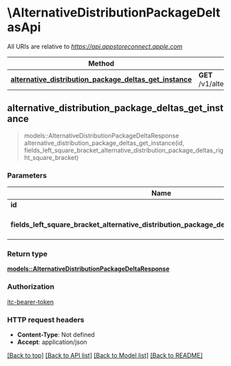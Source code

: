 # \AlternativeDistributionPackageDeltasApi

All URIs are relative to *https://api.appstoreconnect.apple.com*

Method | HTTP request | Description
------------- | ------------- | -------------
[**alternative_distribution_package_deltas_get_instance**](AlternativeDistributionPackageDeltasApi.md#alternative_distribution_package_deltas_get_instance) | **GET** /v1/alternativeDistributionPackageDeltas/{id} | 



## alternative_distribution_package_deltas_get_instance

> models::AlternativeDistributionPackageDeltaResponse alternative_distribution_package_deltas_get_instance(id, fields_left_square_bracket_alternative_distribution_package_deltas_right_square_bracket)


### Parameters


Name | Type | Description  | Required | Notes
------------- | ------------- | ------------- | ------------- | -------------
**id** | **String** | the id of the requested resource | [required] |
**fields_left_square_bracket_alternative_distribution_package_deltas_right_square_bracket** | Option<[**Vec<String>**](String.md)> | the fields to include for returned resources of type alternativeDistributionPackageDeltas |  |

### Return type

[**models::AlternativeDistributionPackageDeltaResponse**](AlternativeDistributionPackageDeltaResponse.md)

### Authorization

[itc-bearer-token](../README.md#itc-bearer-token)

### HTTP request headers

- **Content-Type**: Not defined
- **Accept**: application/json

[[Back to top]](#) [[Back to API list]](../README.md#documentation-for-api-endpoints) [[Back to Model list]](../README.md#documentation-for-models) [[Back to README]](../README.md)

